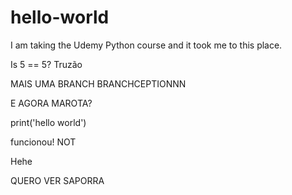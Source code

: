 # hello-world

I am taking the Udemy Python course and it took me to this place.

Is 5 == 5?
Truzão




MAIS UMA BRANCH BRANCHCEPTIONNN

E AGORA MAROTA?

print('hello world')

funcionou! NOT

Hehe



QUERO VER SAPORRA 


